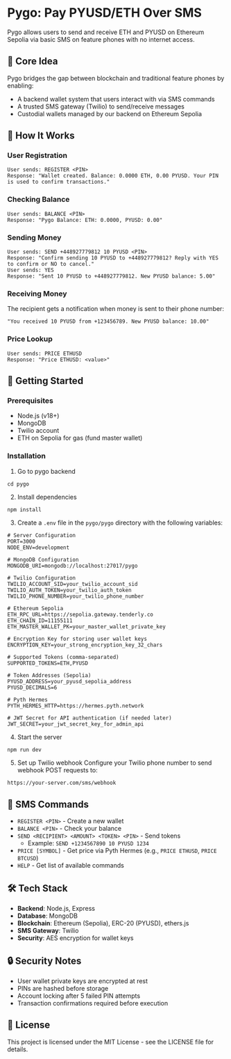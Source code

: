 # Pygo: Pay PYUSD/ETH Over SMS 

Pygo allows users to send and receive ETH and PYUSD on Ethereum Sepolia via basic SMS on feature phones with no internet access.

## 🔧 Core Idea

Pygo bridges the gap between blockchain and traditional feature phones by enabling:

- A backend wallet system that users interact with via SMS commands
- A trusted SMS gateway (Twilio) to send/receive messages
- Custodial wallets managed by our backend on Ethereum Sepolia

## 📱 How It Works

### User Registration
```
User sends: REGISTER <PIN>
Response: "Wallet created. Balance: 0.0000 ETH, 0.00 PYUSD. Your PIN is used to confirm transactions."
```

### Checking Balance
```
User sends: BALANCE <PIN>
Response: "Pygo Balance: ETH: 0.0000, PYUSD: 0.00"
```

### Sending Money
```
User sends: SEND +448927779812 10 PYUSD <PIN>
Response: "Confirm sending 10 PYUSD to +448927779812? Reply with YES to confirm or NO to cancel."
User sends: YES
Response: "Sent 10 PYUSD to +448927779812. New PYUSD balance: 5.00"
```

### Receiving Money
The recipient gets a notification when money is sent to their phone number:
```
"You received 10 PYUSD from +123456789. New PYUSD balance: 10.00"
```

### Price Lookup
```
User sends: PRICE ETHUSD
Response: "Price ETHUSD: <value>"
```

## 🚀 Getting Started

### Prerequisites

- Node.js (v18+)
- MongoDB
- Twilio account
- ETH on Sepolia for gas (fund master wallet)

### Installation

1. Go to pygo backend
```
cd pygo
```

2. Install dependencies
```
npm install
```

3. Create a `.env` file in the `pygo/pygo` directory with the following variables:
```
# Server Configuration
PORT=3000
NODE_ENV=development

# MongoDB Configuration
MONGODB_URI=mongodb://localhost:27017/pygo

# Twilio Configuration
TWILIO_ACCOUNT_SID=your_twilio_account_sid
TWILIO_AUTH_TOKEN=your_twilio_auth_token
TWILIO_PHONE_NUMBER=your_twilio_phone_number

# Ethereum Sepolia
ETH_RPC_URL=https://sepolia.gateway.tenderly.co
ETH_CHAIN_ID=11155111
ETH_MASTER_WALLET_PK=your_master_wallet_private_key

# Encryption Key for storing user wallet keys
ENCRYPTION_KEY=your_strong_encryption_key_32_chars

# Supported Tokens (comma-separated)
SUPPORTED_TOKENS=ETH,PYUSD

# Token Addresses (Sepolia)
PYUSD_ADDRESS=your_pyusd_sepolia_address
PYUSD_DECIMALS=6

# Pyth Hermes
PYTH_HERMES_HTTP=https://hermes.pyth.network

# JWT Secret for API authentication (if needed later)
JWT_SECRET=your_jwt_secret_key_for_admin_api
```

4. Start the server

```bash
npm run dev
```

5. Set up Twilio webhook
Configure your Twilio phone number to send webhook POST requests to:
```
https://your-server.com/sms/webhook
```

## 💬 SMS Commands

- `REGISTER <PIN>` - Create a new wallet
- `BALANCE <PIN>` - Check your balance
- `SEND <RECIPIENT> <AMOUNT> <TOKEN> <PIN>` - Send tokens
  - Example: `SEND +1234567890 10 PYUSD 1234`
- `PRICE [SYMBOL]` - Get price via Pyth Hermes (e.g., `PRICE ETHUSD`, `PRICE BTCUSD`)
- `HELP` - Get list of available commands

## 🛠️ Tech Stack

- **Backend**: Node.js, Express
- **Database**: MongoDB
- **Blockchain**: Ethereum (Sepolia), ERC-20 (PYUSD), ethers.js
- **SMS Gateway**: Twilio
- **Security**: AES encryption for wallet keys

## 🔒 Security Notes

- User wallet private keys are encrypted at rest
- PINs are hashed before storage
- Account locking after 5 failed PIN attempts
- Transaction confirmations required before execution

## 📝 License

This project is licensed under the MIT License - see the LICENSE file for details.

